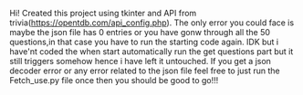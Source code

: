 Hi!
Created this project using tkinter and API from trivia(https://opentdb.com/api_config.php).
The only error you could face is maybe the json file has 0 entries or you have gonw through all the 50 questions,in that case you have to run the starting code again.
IDK but i have'nt coded the when start automatically run the get questions part but it still triggers somehow hence i have left it untouched.
If you get a json decoder error or any error related to the json file feel free to just run the Fetch_use.py file once then you should be good to go!!!
